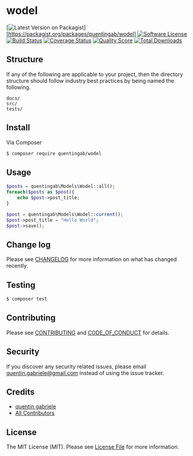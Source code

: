 # wodel

[![Latest Version on Packagist][ico-version]][https://packagist.org/packages/quentingab/wodel]
[![Software License][ico-license]](LICENSE.md)
[![Build Status][ico-travis]][link-travis]
[![Coverage Status][ico-scrutinizer]][link-scrutinizer]
[![Quality Score][ico-code-quality]][link-code-quality]
[![Total Downloads][ico-downloads]][link-downloads]

## Structure

If any of the following are applicable to your project, then the directory structure should follow industry best practices by being named the following.

```
docs/
src/
tests/
```


## Install

Via Composer

``` bash
$ composer require quentingab/wodel
```

## Usage

``` php
$posts = quentingab\Models\Wodel::all();
foreach($posts as $post){
    echo $post->post_title;
}
```

``` php
$post = quentingab\Models\Wodel::current();
$post->post_title = "Hello World";
$post->save();
```

## Change log

Please see [CHANGELOG](CHANGELOG.md) for more information on what has changed recently.

## Testing

``` bash
$ composer test
```

## Contributing

Please see [CONTRIBUTING](CONTRIBUTING.md) and [CODE_OF_CONDUCT](CODE_OF_CONDUCT.md) for details.

## Security

If you discover any security related issues, please email quentin.gabriele@gmail.com instead of using the issue tracker.

## Credits

- [quentin gabriele][link-author]
- [All Contributors][link-contributors]

## License

The MIT License (MIT). Please see [License File](LICENSE.md) for more information.

[ico-version]: https://img.shields.io/packagist/v/quentingab/wodel.svg?style=flat-square
[ico-license]: https://img.shields.io/badge/license-MIT-brightgreen.svg?style=flat-square
[ico-travis]: https://img.shields.io/travis/quentingab/wodel/master.svg?style=flat-square
[ico-scrutinizer]: https://img.shields.io/scrutinizer/coverage/g/quentingab/wodel.svg?style=flat-square
[ico-code-quality]: https://img.shields.io/scrutinizer/g/quentingab/wodel.svg?style=flat-square
[ico-downloads]: https://img.shields.io/packagist/dt/quentingab/wodel.svg?style=flat-square

[link-packagist]: https://packagist.org/packages/quentingab/wodel
[link-travis]: https://travis-ci.org/quentingab/wodel
[link-scrutinizer]: https://scrutinizer-ci.com/g/quentingab/wodel/code-structure
[link-code-quality]: https://scrutinizer-ci.com/g/quentingab/wodel
[link-downloads]: https://packagist.org/packages/quentingab/wodel
[link-author]: https://github.com/quentingab
[link-contributors]: ../../contributors
